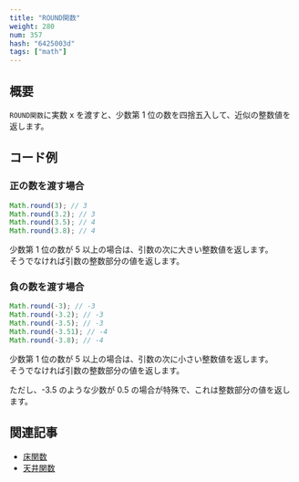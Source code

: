 ```yaml
---
title: "ROUND関数"
weight: 280
num: 357
hash: "6425003d"
tags: ["math"]
---
```


## 概要

`ROUND関数`に実数 x を渡すと、少数第 1 位の数を四捨五入して、近似の整数値を返します。

## コード例

### 正の数を渡す場合

```typescript
Math.round(3); // 3
Math.round(3.2); // 3
Math.round(3.5); // 4
Math.round(3.8); // 4
```

少数第 1 位の数が 5 以上の場合は、引数の次に大きい整数値を返します。  
そうでなければ引数の整数部分の値を返します。

### 負の数を渡す場合

```typescript
Math.round(-3); // -3
Math.round(-3.2); // -3
Math.round(-3.5); // -3
Math.round(-3.51); // -4
Math.round(-3.8); // -4
```

少数第 1 位の数が 5 以上の場合は、引数の次に小さい整数値を返します。  
そうでなければ引数の整数部分の値を返します。

ただし、-3.5 のような少数が 0.5 の場合が特殊で、これは整数部分の値を返します。

## 関連記事

- [床関数](/0fd2eac9)
- [天井関数](/286b997e)
